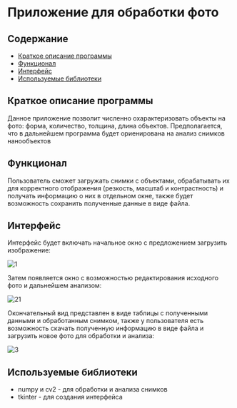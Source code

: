 # Приложение для обработки фото

## Содержание

- [Краткое описание программы](#краткое-описание-программы)
- [Функционал](#функционал)
- [Интерфейс](#интерфейс)
- [Используемые библиотеки](#используемые-библиотеки)

## Краткое описание программы

Данное приложение позволит численно охарактеризовать объекты на фото: форма, количество, толщина, длина объектов. Предполагается, что в дальнейшем программа будет ориенирована на анализ снимков нанообъектов

## Функционал 

Пользователь сможет загружать снимки с объектами, обрабатывать их для корректного отображения (резкость, масштаб и контрастность) и получать информацию о них в отдельном окне, также будет возможность сохранить полученные данные в виде файла.

## Интерфейс

Интерфейс будет включать начальное окно с предложением загрузить изображение:

![1](https://github.com/user-attachments/assets/44dee994-38b9-47e7-b479-63c789df3852)

Затем появляется окно с возможностью редактирования исходного фото и дальнейшем анализом:

![21](https://github.com/user-attachments/assets/a6907bda-cccf-4aa6-80b6-9fc751644da5)

Окончательный вид представлен в виде таблицы с полученными данными и обработанным снимком, также у пользователя есть возможность скачать полученную информацию в виде файла и загрузить новое фото для обработки и анализа:

![3](https://github.com/user-attachments/assets/64f92325-17e5-425e-9775-d3d460390552)

## Используемые библиотеки

- numpy и cv2 - для обработки и анализа снимков
- tkinter - для создания интерфейса
